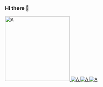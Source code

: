 ### Hi there 👋


<a href="https://jtf.im/">
  <img width="207px" alt="A" src="https://img.shields.io/static/v1?label=blog&message=/https://jtf.im/&color=rgb(235,198,90)&style=for-the-badge" />
</a：
<a href="https://twitter.com/jiangtianfang">
  <img alt="A" src="https://img.shields.io/static/v1?logo=twitter&logoColor=rgb(255,255,255)&label=&message=twitter&color=rgb(29,161,242)&style=for-the-badge" />
</a>

<a href="https://github.com/thejtf">
  <img alt="A" src="https://img.shields.io/static/v1?logo=github&logoColor=rgb(255,255,255)&label=&message=github&color=rgb(24,23,23)&style=for-the-badge" />
</a>
<a href="mailto:chizongjtf@gmail.com">
  <img alt="A" src="https://img.shields.io/static/v1?logo=gmail&logoColor=rgb(255,255,255)&label=&message=chizongjtf@gmail.com&color=rgb(209,72,54)&style=for-the-badge" />
</a>

</br>
</br>
</br>

<!--
**thejtf/thejtf** is a ✨ _special_ ✨ repository because its `README.md` (this file) appears on your GitHub profile.

Here are some ideas to get you started:

- 🔭 I’m currently working on ...
- 🌱 I’m currently learning ...
- 👯 I’m looking to collaborate on ...
- 🤔 I’m looking for help with ...
- 💬 Ask me about ...
- 📫 How to reach me: ...
- 😄 Pronouns: ...
- ⚡ Fun fact: ...
-->
